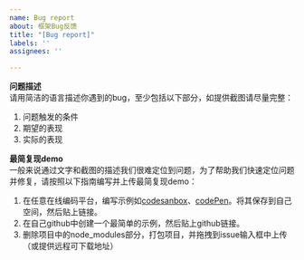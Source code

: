 ```yaml
---
name: Bug report
about: 框架Bug反馈
title: "[Bug report]"
labels: ''
assignees: ''

---
```


**问题描述**  
请用简洁的语言描述你遇到的bug，至少包括以下部分，如提供截图请尽量完整：
1. 问题触发的条件
2. 期望的表现
3. 实际的表现

**最简复现demo**  
一般来说通过文字和截图的描述我们很难定位到问题，为了帮助我们快速定位问题并修复，请按照以下指南编写并上传最简复现demo：
1. 在任意在线编码平台，编写示例如[codesanbox](https://codesandbox.io/s/musing-colden-ffswi?file=/index.html)、[codePen](https://codepen.io/towersxu/pen/ExXyeYY?editors=0010)。将其保存到自己空间，然后贴上链接。
2. 在自己github中创建一个最简单的示例，然后贴上github链接。
3. 删除项目中的node_modules部分，打包项目，并拖拽到issue输入框中上传（或提供远程可下载地址）
